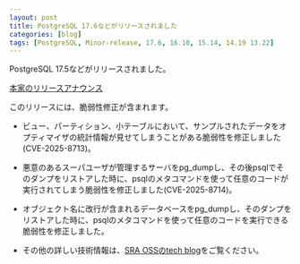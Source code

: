 ```yaml
---
layout: post
title: PostgreSQL 17.6などがリリースされました
categories: [blog]
tags: [PostgreSQL, Minor-release, 17.6, 16.10, 15.14, 14.19 13.22]
---
```

PostgreSQL 17.5などがリリースされました。

[本家のリリースアナウンス](https://www.postgresql.org/about/news/postgresql-176-1610-1514-1419-1322-and-18-beta-3-released-3118/)

このリリースには、脆弱性修正が含まれます。

- ビュー、パーティション、小テーブルにおいて、サンプルされたデータをオプティマイザの統計情報が見せてしまうことがある脆弱性を修正しました(CVE-2025-8713)。

- 悪意のあるスーパユーザが管理するサーバをpg_dumpし、その後psqlでそのダンプをリストアした時に、psqlのメタコマンドを使って任意のコードが実行されてしまう脆弱性を修正しました(CVE-2025-8714)。

- オブジェクト名に改行が含まれるデータベースをpg_dumpし、そのダンプをリストアした時に、psqlのメタコマンドを使って任意のコードを実行できる脆弱性を修正しました。

- その他の詳しい技術情報は、[SRA OSSのtech blog](https://www.sraoss.co.jp/tech-blog/)をご覧ください。
